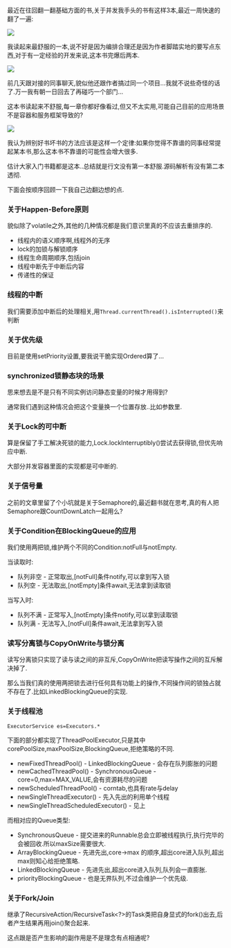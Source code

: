 最近在往回翻一翻基础方面的书,关于并发我手头的书有这样3本,最近一周快速的翻了一遍: 


![](https://o4dyfn0ef.qnssl.com/image/oiuwegtmvcnzxfhuawebfjshdf.jpeg?imageView2/2/h/200) 

我读起来最舒服的一本,说不好是因为编排合理还是因为作者脚踏实地的要写点东西,对于有一定经验的开发来说,这本书完爆后两本. 

![](https://o4dyfn0ef.qnssl.com/image/wkuyrfadsmnfhgajkweuygtwe.jpeg?imageView2/2/h/200) 

前几天跟对接的同事聊天,貌似他还跟作者搞过同一个项目...我就不说些奇怪的话了.万一我有朝一日回去了再碰巧一个部门... 

这本书读起来不舒服,每一章你都好像看过,但又不太实用,可能自己目前的应用场景不是容器和服务框架导致的? 

![](https://o4dyfn0ef.qnssl.com/image/iuygawernbvzxchnsgdyftgs.jpeg?imageView2/2/h/200) 

我认为辨别好书坏书的方法应该是这样一个定律:如果你觉得不靠谱的同事经常提起某本书,那么这本书不靠谱的可能性会增大很多. 

估计大家入门书籍都是这本..总结就是行文没有第一本舒服.源码解析有没有第二本透彻. 

下面会按顺序回顾一下我自己边翻边想的点. 


### 关于Happen-Before原则 

貌似除了volatile之外,其他的几种情况都是我们意识里真的不应该去重排序的. 

- 线程内的语义顺序啊,线程外的无序
- lock的加锁与解锁顺序
- 线程生命周期顺序,包括join
- 线程中断先于中断后内容
- 传递性的保证 

### 线程的中断 

我们需要添加中断后的处理相关,用`Thread.currentThread().isInterrupted()`来判断 

### 关于优先级 

目前是使用setPriority设置,要我说干脆实现Ordered算了... 

### synchronized锁静态块的场景 

思来想去是不是只有不同实例访问静态变量的时候才用得到? 

通常我们遇到这种情况会把这个变量换一个位置存放..比如参数里. 

### 关于Lock的可中断 

算是保留了手工解决死锁的能力,Lock.lockInterruptibly()尝试去获得锁,但优先响应中断. 

大部分并发容器里面的实现都是可中断的. 

### 关于信号量 

之前的文章里留了个小坑就是关于Semaphore的,最近翻书就在思考,真的有人把Semaphore跟CountDownLatch一起用么? 

### 关于Condition在BlockingQueue的应用 

我们使用两把锁,维护两个不同的Condition:notFull与notEmpty. 

当读取时:  

- 队列非空 - 正常取出,[notFull]条件notify,可以拿到写入锁
- 队列空 - 无法取出,[notEmpty]条件await,无法拿到读取锁 

当写入时:  

- 队列不满 - 正常写入,[notEmpty]条件notify,可以拿到读取锁
- 队列满 - 无法写入,[notFull]条件await,无法拿到写入锁 

### 读写分离锁与CopyOnWrite与锁分离 

读写分离锁只实现了读与读之间的非互斥,CopyOnWrite把读写操作之间的互斥解决掉了. 

那么当我们真的使用两把锁去进行任何具有功能上的操作,不同操作间的锁独占就不存在了.比如LinkedBlockingQueue的实现. 

### 关于线程池 

`ExecutorService es=Executors.*` 

下面的部分都实现了ThreadPoolExecutor,只是其中corePoolSize,maxPoolSize,BlockingQueue,拒绝策略的不同.

- newFixedThreadPool() - LinkedBlockingQueue - 会存在队列膨胀的问题
- newCachedThreadPool() - SynchronousQueue - core=0,max=MAX_VALUE,会有资源耗尽的问题
- newScheduledThreadPool() - corntab,也具有rate与delay
- newSingleThreadExecutor() - 先入先出的利用单个线程
- newSingleThreadScheduledExecutor() - 见上 

而相对应的Queue类型: 

- SynchronousQueue - 提交进来的Runnable总会立即被线程执行,执行完毕的会被回收.所以maxSize需要很大.
- ArrayBlockingQueue - 先进先出,core->max 的顺序,超出core进入队列,超出max则知心给拒绝策略.
- LinkedBlockingQueue - 先进先出,超出core进入队列,队列会一直膨胀.
- priorityBlockingQueue - 也是无界队列,不过会维护一个优先级. 

### 关于Fork/Join 

继承了RecursiveAction/RecursiveTask<?>的Task类把自身显式的fork()出去,后者产生结果再用join()聚合起来. 

这点跟是否产生影响的副作用是不是理念有点相通呢? 

### 
